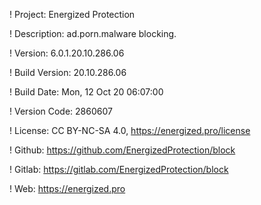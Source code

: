 ! Project: Energized Protection

! Description: ad.porn.malware blocking.

! Version: 6.0.1.20.10.286.06

! Build Version: 20.10.286.06

! Build Date: Mon, 12 Oct 20 06:07:00

! Version Code: 2860607

! License: CC BY-NC-SA 4.0, https://energized.pro/license

! Github: https://github.com/EnergizedProtection/block

! Gitlab: https://gitlab.com/EnergizedProtection/block


! Web: https://energized.pro
